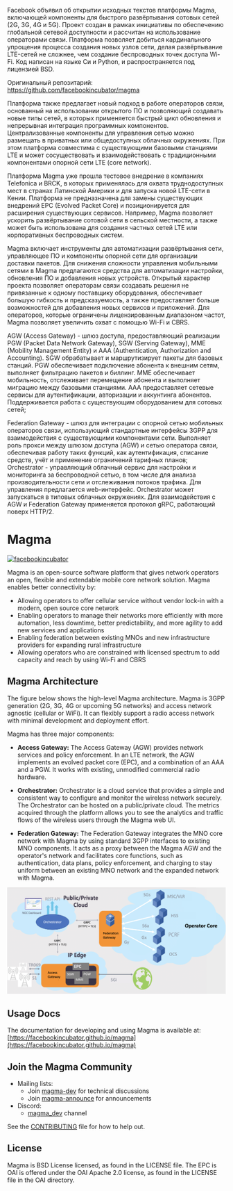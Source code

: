 Facebook объявил об открытии исходных текстов платформы Magma, включающей компоненты для быстрого развёртывания сотовых сетей (2G, 3G, 4G и 5G). Проект создан в рамках инициативы по обеспечению глобальной сетевой доступности и рассчитан на использование операторами связи. Платформа позволяет добиться кардинального упрощения процесса создания новых узлов сети, делая развёртывание LTE-сетей не сложнее, чем создание беспроводных точек доступа Wi-Fi. Код написан на языке Си и Python, и распространяется под лицензией BSD.

Оригинальный репозитарий: https://github.com/facebookincubator/magma  

Платформа также предлагает новый подход в работе операторов связи, основанный на использовании открытого ПО и позволяющий создавать новые типы сетей, в которых применяется быстрый цикл обновления и непрерывная интеграция программных компонентов. Централизованные компоненты для управления сетью можно размещать в приватных или общедоступных облачных окружениях. При этом платформа совместима с существующими базовыми станциями LTE и может сосуществовать и взаимодействовать с традиционными компонентами опорной сети LTE (core network).  

Платформа Magma уже прошла тестовое внедрение в компаниях Telefonica и BRCK, в которых применялась для охвата труднодоступных мест в странах Латинской Америки и для запуска новой LTE-сети в Кении. Платформа не предназначена для замены существующих внедрений EPC (Evolved Packet Core) и позиционируется для расширения существующих сервисов. Например, Magma позволяет ускорить развёртывание сотовой сети в сельской местности, а также может быть использована для создания частных сетей LTE или корпоративных беспроводных систем.  

Magma включает инструменты для автоматизации развёртывания сети, управляющее ПО и компоненты опорной сети для организации доставки пакетов. Для снижения сложности управления мобильными сетями в Magma предлагаются средства для автоматизации настройки, обновления ПО и добавления новых устройств. Открытый характер проекта позволяет операторам связи создавать решения не привязанные к одному поставщику оборудования, обеспечивает большую гибкость и предсказуемость, а также предоставляет больше возможностей для добавления новых сервисов и приложений. Для операторов, которые ограничены лицензированным диапазоном частот, Magma позволяет увеличить охват с помощью Wi-Fi и CBRS.

AGW (Access Gateway) - шлюз доступа, предоставляющий реализации PGW (Packet Data Network Gateway), SGW (Serving Gateway), MME (Mobility Management Entity) и AAA (Authentication, Authorization and Accounting). SGW обрабатывает и маршрутизирует пакеты для базовых станций. PGW обеспечивает подключение абонента к внешним сетям, выполняет фильтрацию пакетов и биллинг. MME обеспечивает мобильность, отслеживает перемещение абонента и выполняет миграцию между базовыми станциями. AAA предоставляет сетевые сервисы для аутентификации, авторизации и аккунтинга абонентов. Поддерживается работа с существующим оборудованием для сотовых сетей;  

Federation Gateway - шлюз для интеграции с опорной сетью мобильных операторов связи, использующий стандартные интерфейсы 3GPP для взаимодействия с существующими компонентами сети. Выполняет роль прокси между шлюзом доступа (AGW) и сетью оператора связи, обеспечивая работу таких функций, как аутентификация, списание средств, учёт и применение ограничений тарифных планов;  
Orchestrator - управляющий облачный сервис для настройки и мониторинга за беспроводной сетью, в том числе для анализа производительности сети и отслеживания потоков трафика. Для управления предлагается web-интерфейс. Orchestrator может запускаться в типовых облачных окружениях. Для взаимодействия с AGW и Federation Gateway применяется протокол gRPC, работающий поверх HTTP/2.  

# Magma

[![facebookincubator](https://circleci.com/gh/facebookincubator/magma.svg?style=shield)](https://circleci.com/gh/facebookincubator/magma)

Magma is an open-source software platform that gives network operators an open, flexible and extendable mobile core network solution. Magma enables better connectivity by:

* Allowing operators to offer cellular service without vendor lock-in with a modern, open source core network
* Enabling operators to manage their networks more efficiently with more automation, less downtime, better predictability, and more agility to add new services and applications
* Enabling federation between existing MNOs and new infrastructure providers for expanding rural infrastructure
* Allowing operators who are constrained with licensed spectrum to add capacity and reach by using Wi-Fi and CBRS


## Magma Architecture

The figure below shows the high-level Magma architecture. Magma is 3GPP generation (2G, 3G, 4G or upcoming 5G networks) and access network agnostic (cellular or WiFi). It can flexibly support a radio access network with minimal development and deployment effort.

Magma has three major components:

* **Access Gateway:** The Access Gateway (AGW) provides network services and policy enforcement. In an LTE network, the AGW implements an evolved packet core (EPC), and a combination of an AAA and a PGW. It works with existing, unmodified commercial radio hardware.

* **Orchestrator:** Orchestrator is a cloud service that provides a simple and consistent way to configure and monitor the wireless network securely. The Orchestrator can be hosted on a public/private cloud. The metrics acquired through the platform allows you to see the analytics and traffic flows of the wireless users through the Magma web UI.

* **Federation Gateway:** The Federation Gateway integrates the MNO core network with Magma by using standard 3GPP interfaces to existing MNO components.  It acts as a proxy between the Magma AGW and the operator's network and facilitates core functions, such as authentication, data plans, policy enforcement, and charging to stay uniform between an existing MNO network and the expanded network with Magma.

![Magma architecture diagram](docs/readmes/assets/magma_overview.png?raw=true "Magma Architecture")

## Usage Docs
The documentation for developing and using Magma is available at: [https://facebookincubator.github.io/magma](https://facebookincubator.github.io/magma)

## Join the Magma Community

- Mailing lists:
  - Join [magma-dev](https://groups.google.com/forum/#!forum/magma-dev) for technical discussions
  - Join [magma-announce](https://groups.google.com/forum/#!forum/magma-announce) for announcements
- Discord:
  - [magma\_dev](https://discord.gg/WDBpebF) channel

See the [CONTRIBUTING](CONTRIBUTING.md) file for how to help out.

## License

Magma is BSD License licensed, as found in the LICENSE file.
The EPC is OAI is offered under the OAI Apache 2.0 license, as found in the LICENSE file in the OAI directory.
